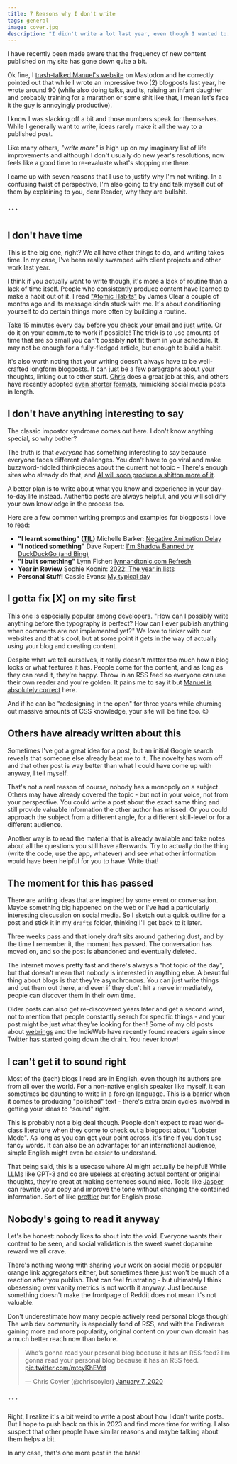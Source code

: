 ```yaml
---
title: 7 Reasons why I don't write
tags: general
image: cover.jpg
description: "I didn't write a lot last year, even though I wanted to. Here are the things I tell myself that keep me from writing, and why they are probably bullshit."
---
```


<p class="lead">I have recently been made aware that the frequency of new content published on my site has gone down quite a bit.</p>

Ok fine, I [trash-talked Manuel's website](https://front-end.social/@matuzo/109768438608948867) on Mastodon and he correctly pointed out that while I wrote an impressive two (2) blogposts last year, he wrote around 90 (while also doing talks, audits, raising an infant daughter and probably training for a marathon or some shit like that, I mean let's face it the guy is annoyingly productive).

I know I was slacking off a bit and those numbers speak for themselves. While I generally want to write, ideas rarely make it all the way to a published post.

Like many others, _"write more"_ is high up on my imaginary list of life improvements and although I don't usually do new year's resolutions, now feels like a good time to re-evaluate what's stopping me there.

I came up with seven reasons that I use to justify why I'm not writing. In a confusing twist of perspective, I'm also going to try and talk myself out of them by explaining to you, dear Reader, why they are bullshit.

<div class="u-align-center" aria-hidden="true" style="font-size:2em">···</div>

## I don't have time

This is the big one, right? We all have other things to do, and writing takes time. In my case, I've been really swamped with client projects and other work last year.

I think if you actually want to write though, it's more a lack of routine than a lack of time itself. People who consistently produce content have learned to make a habit out of it. I read ["Atomic Habits"](https://jamesclear.com/atomic-habits) by James Clear a couple of months ago and its message kinda stuck with me. It's about conditioning yourself to do certain things more often by building a routine.

Take 15 minutes every day before you check your email and [just write](https://www.sarasoueidan.com/desk/just-write/). Or do it on your commute to work if possible! The trick is to use amounts of time that are so small you can't possibly **not** fit them in your schedule. It may not be enough for a fully-fledged article, but enough to build a habit.

It's also worth noting that your writing doesn't always have to be well-crafted longform blogposts. It can just be a few paragraphs about your thoughts, linking out to other stuff. [Chris](https://chriscoyier.net/) does a great job at this, and others have recently adopted [even shorter](https://nerdy.dev/) [formats](https://jhey.dev/), mimicking social media posts in length.

## I don't have anything interesting to say

The classic impostor syndrome comes out here. I don't know anything special, so why bother?

The truth is that _everyone_ has something interesting to say because everyone faces different challenges. You don't have to go viral and make buzzword-riddled thinkpieces about the current hot topic - There's enough sites who already do that, and [AI will soon produce a shitton more of it](https://maggieappleton.com/ai-dark-forest).

A better plan is to write about what you know and experience in your day-to-day life instead. Authentic posts are always helpful, and you will solidify your own knowledge in the process too.

Here are a few common writing prompts and examples for blogposts I love to read:

-   **"I learnt something" (<abbr title="Today I learned">TIL</abbr>)**
    Michelle Barker: [Negative Animation Delay](https://css-irl.info/quick-tip-negative-animation-delay/)
-   **"I noticed something"**
    Dave Rupert: [I'm Shadow Banned by DuckDuckGo (and Bing)](https://daverupert.com/2023/01/shadow-banned-by-duckduckgo-and-bing/)
-   **"I built something"**
    Lynn Fisher: [lynnandtonic.com Refresh](https://lynnandtonic.com/thoughts/entries/case-study-2022-refresh/)
-   **Year in Review**
    Sophie Koonin: [2022: The year in lists](https://localghost.dev/blog/2022-the-year-in-lists/)
-   **Personal Stuff!**
    Cassie Evans: [My typical day](https://www.cassie.codes/posts/my-typical-day/)

## I gotta fix [X] on my site first

This one is especially popular among developers. "How can I possibly write anything before the typography is perfect? How can I ever publish anything when comments are not implemented yet?" We love to tinker with our websites and that's cool, but at some point it gets in the way of actually _using_ your blog and creating content.

Despite what we tell ourselves, it really doesn't matter too much how a blog looks or what features it has. People come for the content, and as long as they can read it, they're happy. Throw in an RSS feed so everyone can use their own reader and you're golden. It pains me to say it but [Manuel is absolutely correct](https://front-end.social/@matuzo/109768438608948867) here.

And if he can be "redesigning in the open" for three years while churning out massive amounts of CSS knowledge, your site will be fine too. 😉

## Others have already written about this

Sometimes I've got a great idea for a post, but an initial Google search reveals that someone else already beat me to it. The novelty has worn off and that other post is way better than what I could have come up with anyway, I tell myself.

That's not a real reason of course, nobody has a monopoly on a subject. Others may have already covered the topic - but not in your voice, not from your perspective. You could write a post about the exact same thing and still provide valuable information the other author has missed. Or you could approach the subject from a different angle, for a different skill-level or for a different audience.

Another way is to read the material that is already available and take notes about all the questions you still have afterwards. Try to actually do the thing (write the code, use the app, whatever) and see what other information would have been helpful for you to have. Write that!

## The moment for this has passed

There are writing ideas that are inspired by some event or conversation. Maybe something big happened on the web or I've had a particularly interesting discussion on social media. So I sketch out a quick outline for a post and stick it in my `drafts` folder, thinking I'll get back to it later.

Three weeks pass and that lonely draft sits around gathering dust, and by the time I remember it, the moment has passed. The conversation has moved on, and so the post is abandoned and eventually deleted.

The internet moves pretty fast and there's always a "hot topic of the day", but that doesn't mean that nobody is interested in anything else. A beautiful thing about blogs is that they're asynchronous. You can just write things and put them out there, and even if they don't hit a nerve immediately, people can discover them in their own time.

Older posts can also get re-discovered years later and get a second wind, not to mention that people constantly search for specific things - and your post might be just what they're looking for then! Some of my old posts about [webrings](/blog/webring-kit/) and the IndieWeb have recently found readers again since Twitter has started going down the drain. You never know!

## I can't get it to sound right

Most of the (tech) blogs I read are in English, even though its authors are from all over the world. For a non-native english speaker like myself, it can sometimes be daunting to write in a foreign language. This is a barrier when it comes to producing "polished" text - there's extra brain cycles involved in getting your ideas to "sound" right.

This is probably not a big deal though. People don't expect to read world-class literature when they come to check out a blogpost about "Lobster Mode". As long as you can get your point across, it's fine if you don't use fancy words. It can also be an advantage: for an international audience, simple English might even be easier to understand.

That being said, this is a usecase where AI might actually be helpful! While <abbr title="Large Language Models">LLMs</abbr> like GPT-3 and co are [useless at creating actual content](https://themarkup.org/hello-world/2023/01/28/decoding-the-hype-about-ai) or original thoughts, they're great at making sentences sound nice. Tools like [Jasper](https://www.jasper.ai/) can rewrite your copy and improve the tone without changing the contained information. Sort of like [prettier](https://prettier.io/) but for English prose.

## Nobody's going to read it anyway

Let's be honest: nobody likes to shout into the void. Everyone wants their content to be seen, and social validation is the sweet sweet dopamine reward we all crave.

There's nothing wrong with sharing your work on social media or popular orange link aggregators either, but sometimes there just won't be much of a reaction after you publish. That can feel frustrating - but ultimately I think obesessing over vanity metrics is not worth it anyway. Just because something doesn't make the frontpage of Reddit does not mean it's not valuable.

Don't underestimate how many people actively read personal blogs though! The web dev community is especially fond of RSS, and with the Fediverse gaining more and more popularity, original content on your own domain has a much better reach now than before.

<blockquote class="twitter-tweet"><p lang="en" dir="ltr">Who’s gonna read your personal blog because it has an RSS feed? I’m gonna read your personal blog because it has an RSS feed. <a href="https://t.co/mtcyKhEVet">pic.twitter.com/mtcyKhEVet</a></p>&mdash; Chris Coyier (@chriscoyier) <a href="https://twitter.com/chriscoyier/status/1214606808125341696?ref_src=twsrc%5Etfw">January 7, 2020</a></blockquote>

<div class="u-align-center" aria-hidden="true" style="font-size:2em">···</div>

Right, I realize it's a bit weird to write a post about how I don't write posts. But I hope to push back on this in 2023 and find more time for writing. I also suspect that other people have similar reasons and maybe talking about them helps a bit.

In any case, that's one more post in the bank!
